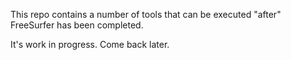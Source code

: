 This repo contains a number of tools that can be executed "after" FreeSurfer has been completed.

It's work in progress. Come back later.
